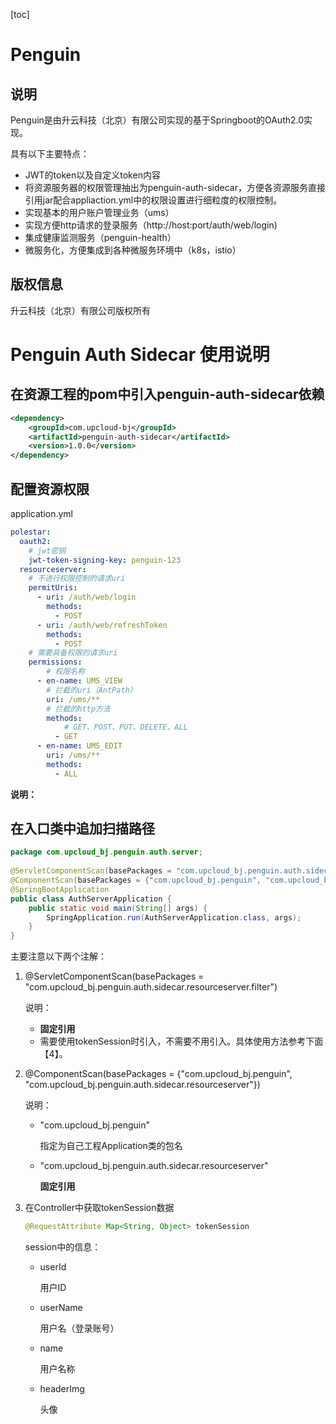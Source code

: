 [toc]

# Penguin

## 说明

Penguin是由升云科技（北京）有限公司实现的基于Springboot的OAuth2.0实现。

具有以下主要特点：

- JWT的token以及自定义token内容
- 将资源服务器的权限管理抽出为penguin-auth-sidecar，方便各资源服务直接引用jar配合appliaction.yml中的权限设置进行细粒度的权限控制。
- 实现基本的用户账户管理业务（ums）
- 实现方便http请求的登录服务（http://host:port/auth/web/login)
- 集成健康监测服务（penguin-health）
- 微服务化，方便集成到各种微服务环境中（k8s，istio）

## 版权信息

升云科技（北京）有限公司版权所有



# Penguin Auth Sidecar 使用说明

## 在资源工程的pom中引入penguin-auth-sidecar依赖

```xml
<dependency>
    <groupId>com.upcloud-bj</groupId>
    <artifactId>penguin-auth-sidecar</artifactId>
    <version>1.0.0</version>
</dependency>
```

## 配置资源权限

application.yml

```yaml
polestar:
  oauth2:
  	# jwt密钥
    jwt-token-signing-key: penguin-123
  resourceserver:
  	# 不进行权限控制的请求uri
    permitUris:
      - uri: /auth/web/login
        methods:
          - POST
      - uri: /auth/web/refreshToken
        methods:
          - POST
    # 需要具备权限的请求uri
    permissions:
    	# 权限名称
      - en-name: UMS_VIEW
      	# 拦截的uri（AntPath）
        uri: /ums/**
        # 拦截的http方法
        methods:
        	# GET、POST、PUT、DELETE、ALL
          - GET
      - en-name: UMS_EDIT
        uri: /ums/**
        methods:
          - ALL
```

**说明：**

## 在入口类中追加扫描路径

```java
package com.upcloud_bj.penguin.auth.server;
 
@ServletComponentScan(basePackages = "com.upcloud_bj.penguin.auth.sidecar.resourceserver.filter")
@ComponentScan(basePackages = {"com.upcloud_bj.penguin", "com.upcloud_bj.penguin.auth.sidecar.resourceserver"})
@SpringBootApplication
public class AuthServerApplication {
    public static void main(String[] args) {
        SpringApplication.run(AuthServerApplication.class, args);
    }
}
```

主要注意以下两个注解：

1. @ServletComponentScan(basePackages = "com.upcloud_bj.penguin.auth.sidecar.resourceserver.filter")

   说明：

   - **固定引用**
   - 需要使用tokenSession时引入，不需要不用引入。具体使用方法参考下面【4】。

2. @ComponentScan(basePackages = {"com.upcloud_bj.penguin", "com.upcloud_bj.penguin.auth.sidecar.resourceserver"})

   说明：

     - "com.upcloud_bj.penguin"

       指定为自己工程Application类的包名

     - "com.upcloud_bj.penguin.auth.sidecar.resourceserver"

       **固定引用**

3. 在Controller中获取tokenSession数据

   ```java
   @RequestAttribute Map<String, Object> tokenSession
   ```

   session中的信息：

   - userId

     用户ID

   - userName

     用户名（登录账号）

   - name

     用户名称

   - headerImg

     头像
